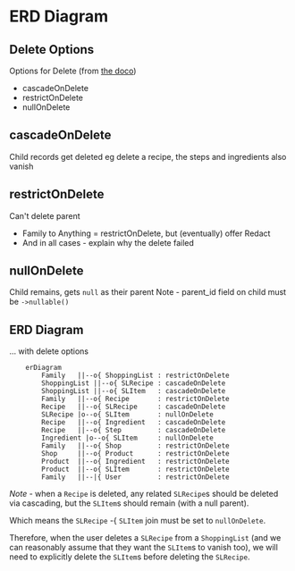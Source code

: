 # ERD Diagram


## Delete Options
Options for Delete (from [the doco](https://laravel.com/docs/9.x/migrations#foreign-key-constraints))
- cascadeOnDelete
- restrictOnDelete
- nullOnDelete

## cascadeOnDelete
Child records get deleted
eg delete a recipe, the steps and ingredients also vanish

## restrictOnDelete
Can't delete parent
- Family to Anything = restrictOnDelete, but (eventually) offer Redact
- And in all cases - explain why the delete failed

## nullOnDelete
Child remains, gets `null` as their parent
Note - parent_id field on child must be `->nullable()`

## ERD Diagram
... with delete options

````mermaid
    erDiagram
        Family   ||--o{ ShoppingList : restrictOnDelete
        ShoppingList ||--o{ SLRecipe : cascadeOnDelete
        ShoppingList ||--o{ SLItem   : cascadeOnDelete
        Family   ||--o{ Recipe       : restrictOnDelete
        Recipe   ||--o{ SLRecipe     : cascadeOnDelete
        SLRecipe |o--o{ SLItem       : nullOnDelete
        Recipe   ||--o{ Ingredient   : cascadeOnDelete
        Recipe   ||--o{ Step         : cascadeOnDelete
        Ingredient |o--o{ SLItem     : nullOnDelete 
        Family   ||--o{ Shop         : restrictOnDelete
        Shop     ||--o{ Product      : restrictOnDelete
        Product  ||--o{ Ingredient   : restrictOnDelete
        Product  ||--o{ SLItem       : restrictOnDelete
        Family   ||--|{ User         : restrictOnDelete
````

*Note* - when a `Recipe` is deleted, any related `SLRecipe`s
should be deleted via cascading, but the `SLItem`s should 
remain (with a null parent). 

Which means the `SLRecipe` -{ `SLItem` join must be set 
to `nullOnDelete`.

Therefore, when the user deletes a `SLRecipe` from a 
`ShoppingList` (and we can reasonably assume that they want 
the `SLItem`s to vanish too), we will need to 
explicitly delete the `SLItem`s before deleting the `SLRecipe`.
